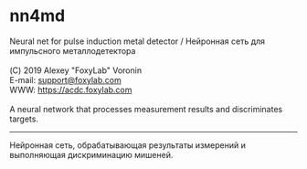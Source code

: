 nn4md
=====================

Neural net for pulse induction metal detector / Нейронная сеть для импульсного металлодетектора<br/>
<br/>
(C) 2019 Alexey "FoxyLab" Voronin<br/>E-mail: support@foxylab.com<br/>WWW: https://acdc.foxylab.com<br/>
<br/>
A neural network that processes measurement results and discriminates targets.<br/>
***
Нейронная сеть, обрабатывающая результаты измерений и выполняющая дискриминацию мишеней.<br/>
